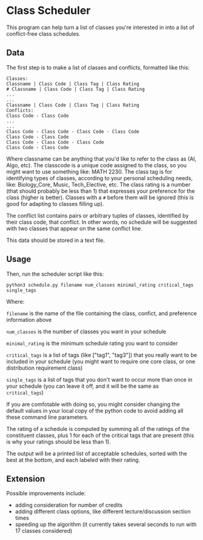 # Class Scheduler

This program can help turn a list of classes you're interested in into a list of conflict-free class schedules. 

## Data

The first step is to make a list of classes and conflicts, formatted like this:
  
    Classes:
    Classname | Class Code | Class Tag | Class Rating
    # Classname | Class Code | Class Tag | Class Rating
    ...
    ...
    Classname | Class Code | Class Tag | Class Rating
    Conflicts:
    Class Code - Class Code
    ...
    ...
    Class Code - Class Code - Class Code - Class Code
    Class Code - Class Code
    Class Code - Class Code - Class Code
    Class Code - Class Code

Where classname can be anything that you'd like to refer to the class as (AI, Algo, etc). The classcode is a unique code assigned to the class, so you might want to use something like: MATH 2230. The class tag is for identifying types of classes, according to your personal scheduling needs, like: Biology_Core, Music, Tech_Elective, etc. The class rating is a number (that should probably be less than 1) that expresses your preference for the class (higher is better). Classes with a ```#``` before them will be ignored (this is good for adapting to classes filling up). 

The conflict list contains pairs or arbitrary tuples of classes, identified by their class code, that conflict. In other words, no schedule will be suggested with two classes that appear on the same conflict line.

This data should be stored in a text file. 

## Usage

Then, run the scheduler script like this:

    python3 schedule.py filename num_classes minimal_rating critical_tags single_tags
    
Where:

```filename``` is the name of the file containing the class, confict, and preference information above

```num_classes``` is the number of classes you want in your schedule

```minimal_rating``` is the minimum schedule rating you want to consider

```critical_tags``` is a list of tags (like ["tag1", "tag3"]) that you really want to be included in your schedule (you might want to require one core class, or one distribution requirement class)

```single_tags``` is a list of tags that you don't want to occur more than once in your schedule (you can leave it off, and it will be the same as ```critical_tags```)

If you are comfotable with doing so, you might consider changing the default values in your local copy of the python code to avoid adding all these command line parameters. 

The rating of a schedule is computed by summing all of the ratings of the constituent classes, plus 1 for each of the critical tags that are present (this is why your ratings should be less than 1). 

The output will be a printed list of acceptable schedules, sorted with the best at the bottom, and each labeled with their rating. 

## Extension

Possible improvements include:
* adding consideration for number of credits
* adding different class options, like different lecture/discussion section times
* speeding up the algorithm (it currently takes several seconds to run with 17 classes considered)
